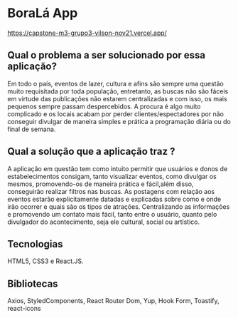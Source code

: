 # BoraLá App

https://capstone-m3-grupo3-vilson-nov21.vercel.app/

## Qual o problema a ser solucionado por essa aplicação?

Em todo o país, eventos de lazer, cultura e afins são sempre uma questão muito requisitada por toda população, entretanto, as buscas não são fáceis em virtude das publicações não estarem centralizadas e com isso, os mais pequenos sempre passam despercebidos. A procura é algo muito complicado e os locais acabam por perder clientes/espectadores por não conseguir divulgar de maneira simples e prática a programação diária ou do final de semana.

## Qual a solução que a aplicação traz ?

A aplicação em questão tem como intuito permitir que usuários e donos de estabelecimentos consigam, tanto visualizar eventos, como divulgar os mesmos, promovendo-os de maneira prática e fácil,além disso, conseguirão realizar filtros nas buscas. As postagens com relação aos eventos estarão explicitamente datadas e explicadas sobre como e onde irão ocorrer e quais são os tipos de atrações. Centralizando as informações e promovendo um contato mais fácil, tanto entre o usuário, quanto pelo divulgador do acontecimento, seja ele cultural, social ou artístico.

## Tecnologias

HTML5, CSS3 e React.JS.

## Bibliotecas

Axios, StyledComponents, React Router Dom, Yup, Hook Form, Toastify, react-icons
